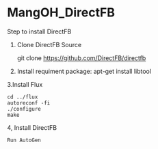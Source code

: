 # MangOH_DirectFB
Step to install DirectFB

1. Clone DirectFB Source
	
	git clone https://github.com/DirectFB/directfb
  

2. Install requiment package:
	apt-get install libtool
		
3.Install Flux	
	
	cd ../flux
 	autoreconf -fi
	./configure
	make 
4, Install DirectFB

	Run AutoGen
